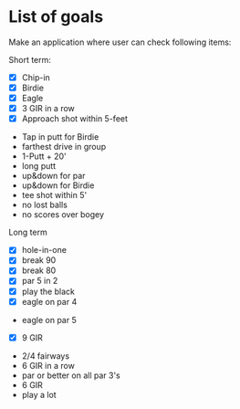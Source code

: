 List of goals
==

Make an application where user can check following items:

Short term:
- [x]  Chip-in
- [x] Birdie
- [x] Eagle
- [x] 3 GIR in a row
- [x] Approach shot within 5-feet
* Tap in putt for Birdie
* farthest drive in group
* 1-Putt + 20'
* long putt
* up&down for par
* up&down for Birdie
* tee shot within 5'
* no lost balls
* no scores over bogey

Long term
- [x] hole-in-one
- [x] break 90
- [x] break 80
- [x] par 5 in 2
- [x] play the black
- [x] eagle on par 4
* eagle on par 5
- [x] 9 GIR
* 2/4 fairways
* 6 GIR in a row
* par or better on all par 3's
* 6 GIR
* play a lot
